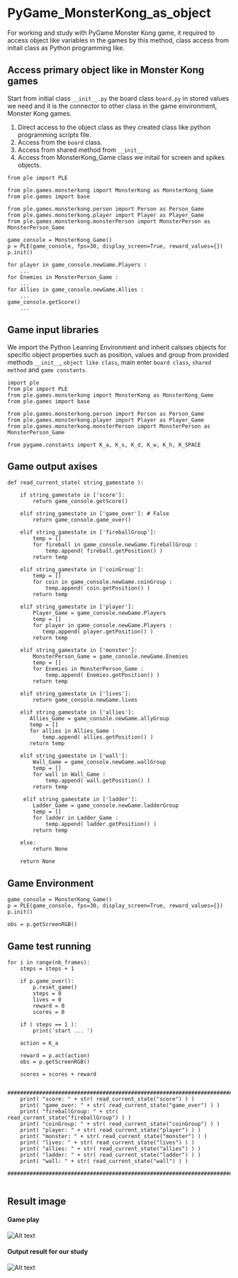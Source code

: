 # PyGame_MonsterKong_as_object

For working and study with PyGame Monster Kong game, it required to access object like variables in the games by this method, class access from initail class as Python programming like.

## Access primary object like in Monster Kong games ##

Start from initial class ```__init__.py``` the board class ```board.py``` in stored values we need and it is the connector to other class in the game environment, Monster Kong games.

1. Direct access to the object class as they created class like python programming scripts file.
2. Access from the ```board``` class.
3. Access from shared method from ```__init__```
4. Access from MonsterKong_Game class we initail for screen and spikes objects.

```
from ple import PLE

from ple.games.monsterkong import MonsterKong as MonsterKong_Game
from ple.games import base

from ple.games.monsterkong.person import Person as Person_Game
from ple.games.monsterkong.player import Player as Player_Game
from ple.games.monsterkong.monsterPerson import MonsterPerson as MonsterPerson_Game

game_console = MonsterKong_Game()
p = PLE(game_console, fps=30, display_screen=True, reward_values={})
p.init()

for player in game_console.newGame.Players :
    ...
for Enemies in MonsterPerson_Game :
    ...
for Allies in game_console.newGame.Allies :
    ...
game_console.getScore()
    ...
```

## Game input libraries ##

We import the Python Leanring Environment and inherit calsses objects for specific object properties such as position, values and group from provided methods ```__init__```, ```object like class```, main enter ```board class```, ```shared method``` and ```game constants```.

```
import ple
from ple import PLE
from ple.games.monsterkong import MonsterKong as MonsterKong_Game
from ple.games import base

from ple.games.monsterkong.person import Person as Person_Game
from ple.games.monsterkong.player import Player as Player_Game
from ple.games.monsterkong.monsterPerson import MonsterPerson as MonsterPerson_Game

from pygame.constants import K_a, K_s, K_d, K_w, K_h, K_SPACE
```

## Game output axises ##

```
def read_current_state( string_gamestate ):
		
    if string_gamestate in ['score']:
        return game_console.getScore()
		
    elif string_gamestate in ['game_over']:	# False
        return game_console.game_over()
		
    elif string_gamestate in ['fireballGroup']:
        temp = []
        for fireball in game_console.newGame.fireballGroup :
            temp.append( fireball.getPosition() )	
        return temp
		
    elif string_gamestate in ['coinGroup']:
        temp = []
        for coin in game_console.newGame.coinGroup :
            temp.append( coin.getPosition() )	
        return temp
		
    elif string_gamestate in ['player']:
        Player_Game = game_console.newGame.Players
        temp = []
        for player in game_console.newGame.Players :
           temp.append( player.getPosition() )	
        return temp
		
    elif string_gamestate in ['monster']:
        MonsterPerson_Game = game_console.newGame.Enemies
        temp = []
        for Enemies in MonsterPerson_Game :
            temp.append( Enemies.getPosition() )	
        return temp
		
    elif string_gamestate in ['lives']:
        return game_console.newGame.lives
		
    elif string_gamestate in ['allies']:
       Allies_Game = game_console.newGame.allyGroup
       temp = []
       for allies in Allies_Game :
           temp.append( allies.getPosition() )	
       return temp
		
    elif string_gamestate in ['wall']:
        Wall_Game = game_console.newGame.wallGroup
        temp = []
        for wall in Wall_Game :
            temp.append( wall.getPosition() )	
        return temp
		
     elif string_gamestate in ['ladder']:
        Ladder_Game = game_console.newGame.ladderGroup
        temp = []
        for ladder in Ladder_Game :
            temp.append( ladder.getPosition() )	
        return temp
		
    else:
        return None

    return None
```
 
## Game Environment ## 
 
```
game_console = MonsterKong_Game()
p = PLE(game_console, fps=30, display_screen=True, reward_values={})
p.init()

obs = p.getScreenRGB()
```

## Game test running ## 

```
for i in range(nb_frames):
    steps = steps + 1
	
    if p.game_over():
        p.reset_game()
        steps = 0
        lives = 0
        reward = 0
        scores = 0
		
    if ( steps == 1 ):
        print('start ... ')

    action = K_a

    reward = p.act(action)
    obs = p.getScreenRGB()
	
    scores = scores + reward
	
    ############################################################################
    print( "score: " + str( read_current_state("score") ) )
    print( "game_over: " + str( read_current_state("game_over") ) )
    print( "fireballGroup: " + str( read_current_state("fireballGroup") ) )
    print( "coinGroup: " + str( read_current_state("coinGroup") ) )
    print( "player: " + str( read_current_state("player") ) )
    print( "monster: " + str( read_current_state("monster") ) )
    print( "lives: " + str( read_current_state("lives") ) )
    print( "allies: " + str( read_current_state("allies") ) )
    print( "ladder: " + str( read_current_state("ladder") ) )
    print( "wall: " + str( read_current_state("wall") ) )
    ############################################################################
	
```

## Result image ##

#### Game play ####
![Alt text](https://github.com/jkaewprateep/PyGame_MonsterKong_as_object/blob/main/124.png?raw=true "Title")

#### Output result for our study ####
![Alt text](https://github.com/jkaewprateep/PyGame_MonsterKong_as_object/blob/main/125.png?raw=true "Title")

